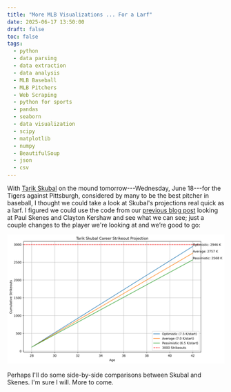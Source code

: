 ```yaml
---
title: "More MLB Visualizations ... For a Larf"
date: 2025-06-17 13:50:00
draft: false
toc: false
tags:
  - python
  - data parsing
  - data extraction
  - data analysis
  - MLB Baseball
  - MLB Pitchers
  - Web Scraping
  - python for sports
  - pandas
  - seaborn
  - data visualization
  - scipy
  - matplotlib
  - numpy
  - BeautifulSoup
  - json
  - csv
---
```


With [Tarik Skubal](https://www.fangraphs.com/players/tarik-skubal/22267/stats?position=P) on the mound tomorrow---Wednesday, June 18---for the Tigers against Pittsburgh, considered by many to be the best pitcher in baseball, I thought we could take a look at Skubal's projections real quick as a larf. I figured we could use the code from our [previous blog post](https://kspicer80.github.io/posts/2025-06-15-skenes-vs-kershaw-career-strikeouts/) looking at Paul Skenes and Clayton Kershaw and see what we can see; just a couple changes to the player we're looking at and we’re good to go:

![skubal_career_K_projection](/images/imgforblogposts/post_42/skubal_projection.png)

Perhaps I'll do some side-by-side comparisons between Skubal and Skenes. I'm sure I will. More to come.